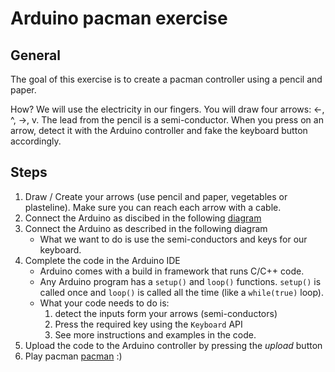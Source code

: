 Arduino pacman exercise
=======================

General
-------

The goal of this exercise is to create a pacman controller using a pencil and paper.

How? We will use the electricity in our fingers. You will draw four arrows: <-, ^, ->, v. The lead from the pencil is a semi-conductor. When you press on an arrow, detect it with the Arduino controller and fake the keyboard button accordingly.

Steps
-----

1. Draw / Create your arrows (use pencil and paper, vegetables or plasteline). Make sure you can reach each arrow with a cable.
2. Connect the Arduino as discibed in the following [diagram](resources/pacman-arduino-skatch.png)
2. Connect the Arduino as described in the following diagram
	* What we want to do is use the semi-conductors and keys for our keyboard.
3. Complete the code in the Arduino IDE
	* Arduino comes with a build in framework that runs C/C++ code.
	* Any Arduino program has a `setup()` and `loop()` functions. `setup()` is called once and `loop()` is called all the time (like a `while(true)` loop).
	* What your code needs to do is:
		1. detect the inputs form your arrows (semi-conductors)
		2. Press the required key using the `Keyboard` API
		3. See more instructions and examples in the code.
4. Upload the code to the Arduino controller by pressing the *upload* button
5.	Play pacman [pacman](http://files.widgetbox.com/widgets/neave/neave_pacman_widgetbox.swf) :)